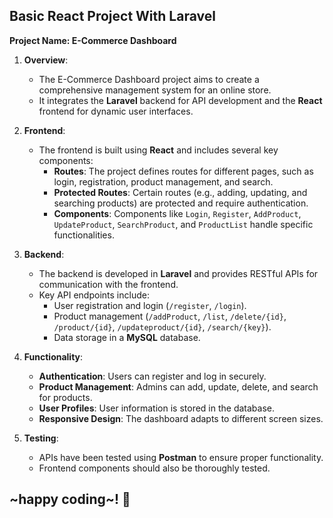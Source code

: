 ## Basic React Project With Laravel 

**Project Name: E-Commerce Dashboard**

1. **Overview**:
   - The E-Commerce Dashboard project aims to create a comprehensive management system for an online store.
   - It integrates the **Laravel** backend for API development and the **React** frontend for dynamic user interfaces.

2. **Frontend**:
   - The frontend is built using **React** and includes several key components:
     - **Routes**: The project defines routes for different pages, such as login, registration, product management, and search.
     - **Protected Routes**: Certain routes (e.g., adding, updating, and searching products) are protected and require authentication.
     - **Components**: Components like `Login`, `Register`, `AddProduct`, `UpdateProduct`, `SearchProduct`, and `ProductList` handle specific functionalities.

3. **Backend**:
   - The backend is developed in **Laravel** and provides RESTful APIs for communication with the frontend.
   - Key API endpoints include:
     - User registration and login (`/register`, `/login`).
     - Product management (`/addProduct`, `/list`, `/delete/{id}`, `/product/{id}`, `/updateproduct/{id}`, `/search/{key}`).
     - Data storage in a **MySQL** database.

4. **Functionality**:
   - **Authentication**: Users can register and log in securely.
   - **Product Management**: Admins can add, update, delete, and search for products.
   - **User Profiles**: User information is stored in the database.
   - **Responsive Design**: The dashboard adapts to different screen sizes.

5. **Testing**:
   - APIs have been tested using **Postman** to ensure proper functionality.
   - Frontend components should also be thoroughly tested.


 ## ~happy coding~! 🚀
